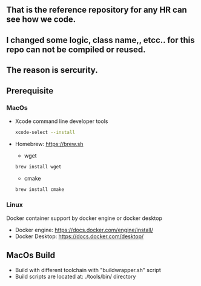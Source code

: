 ## That is the reference repository for any HR can see how we code.
## I changed some logic, class name,, etcc.. for this repo can not be compiled or reused.
## The reason is sercurity.
## Prerequisite
### MacOs
- Xcode command line developer tools
     ```bash
     xcode-select --install
     ```

- Homebrew: https://brew.sh
    - wget
     ```bash
     brew install wget
     ```
    - cmake
     ```bash
     brew install cmake
     ```


### Linux
Docker container support by docker engine or docker desktop
- Docker engine: https://docs.docker.com/engine/install/
- Docker Desktop: https://docs.docker.com/desktop/

## MacOs Build
- Build with different toolchain with "buildwrapper.sh" script
- Build scripts are located at: ./tools/bin/ directory

```

